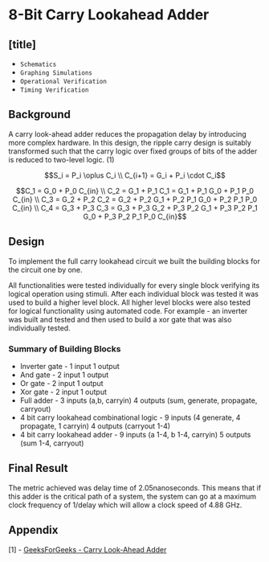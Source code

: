 # 8-Bit Carry Lookahead Adder

## [title]
- `Schematics`
- `Graphing Simulations`
- `Operational Verification`
- `Timing Verification`

## Background
A carry look-ahead adder reduces the propagation delay by introducing more complex hardware. 
In this design, the ripple carry design is suitably transformed such that the carry logic over fixed groups of bits of the adder is reduced to two-level logic. (1)

```math
S_i = P_i \oplus C_i \\
C_{i+1} = G_i + P_i \cdot C_i
```

```math
C_1 = G_0 + P_0 C_{in} \\
C_2 = G_1 + P_1 C_1 = G_1 + P_1 G_0 + P_1 P_0 C_{in} \\
C_3 = G_2 + P_2 C_2 = G_2 + P_2 G_1 + P_2 P_1 G_0 + P_2 P_1 P_0 C_{in} \\
C_4 = G_3 + P_3 C_3 = G_3 + P_3 G_2 + P_3 P_2 G_1 + P_3 P_2 P_1 G_0 + P_3 P_2 P_1 P_0 C_{in}
```

## Design 
To implement the full carry lookahead circuit we built the building blocks for the circuit one by one. 

All functionalities were tested individually for every single block verifying its logical operation using stimuli. 
After each individual block was tested it was used to build a higher level block. 
All higher level blocks were also tested for logical functionality using automated code. 
For example - an inverter was built and tested and then used to build a xor gate that was also individually tested.

### Summary of Building Blocks 
- Inverter gate - 1 input 1 output
- And gate - 2 input 1 output
- Or gate - 2 input 1 output
- Xor gate - 2 input 1 output
- Full adder - 3 inputs (a,b, carryin) 4 outputs (sum, generate, propagate, carryout)
- 4 bit carry lookahead combinational logic - 9 inputs (4 generate, 4 propagate, 1 carryin) 4 outputs (carryout 1-4)
- 4 bit carry lookahead adder - 9 inputs (a 1-4, b 1-4, carryin) 5 outputs (sum 1-4, carryout)


## Final Result
The metric achieved was delay time of 2.05nanoseconds. This means that if this adder is the critical path of a system, the system can go at a
maximum clock frequency of 1/delay which will allow a clock speed of 4.88 GHz.

## Appendix

[1] - [GeeksForGeeks - Carry Look-Ahead Adder](ttps://www.geeksforgeeks.org/carry-look-ahead-adder/)